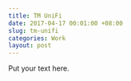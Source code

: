 ```yaml
---
title: TM UniFi
date: 2017-04-17 00:01:00 +08:00
slug: tm-unifi
categories: Work
layout: post
---
```


<p>Put your text here.</p>

<div class="whitespace"></div>